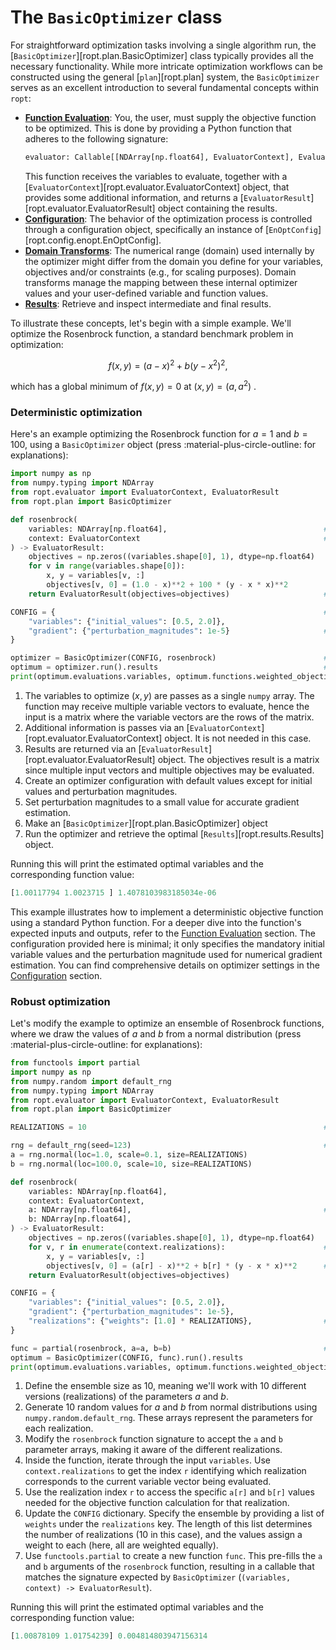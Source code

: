 # The `BasicOptimizer` class

For straightforward optimization tasks involving a single algorithm run, the
[`BasicOptimizer`][ropt.plan.BasicOptimizer] class typically provides all the
necessary functionality. While more intricate optimization workflows can be
constructed using the general [`plan`][ropt.plan] system, the `BasicOptimizer`
serves as an excellent introduction to several fundamental concepts within
`ropt`:

- [**Function Evaluation**](evaluation.md): You, the user, must supply the
  objective function to be optimized. This is done by providing a Python
  function that adheres to the following signature:
  ```python
  evaluator: Callable[[NDArray[np.float64], EvaluatorContext], EvaluatorResult]
  ```
  This function receives the variables to evaluate, together with a
  [`EvaluatorContext`][ropt.evaluator.EvaluatorContext] object, that provides
  some additional information, and returns a
  [`EvaluatorResult`][ropt.evaluator.EvaluatorResult] object containing the
  results.
- [**Configuration**](configuration.md): The behavior of the optimization
  process is controlled through a configuration object, specifically an instance
  of [`EnOptConfig`][ropt.config.enopt.EnOptConfig].
- [**Domain Transforms**](domain_transforms.md): The numerical range (domain)
  used internally by the optimizer might differ from the domain you define for
  your variables, objectives and/or constraints (e.g., for scaling purposes).
  Domain transforms manage the mapping between these internal optimizer values
  and your user-defined variable and function values.
- [**Results**](results.md): Retrieve and inspect intermediate and final results.

To illustrate these concepts, let's begin with a simple example. We'll optimize
the Rosenbrock function, a standard benchmark problem in optimization:

$$ f(x,y) = (a - x)^2 + b (y - x^2)^2, $$

which has a global minimum of $f(x, y) = 0$ at $(x, y) = (a, a^2)$ .


### Deterministic optimization

Here's an example optimizing the Rosenbrock function for $a = 1$ and $b = 100$,
using a `BasicOptimizer` object (press :material-plus-circle-outline: for
explanations):

```python
import numpy as np
from numpy.typing import NDArray
from ropt.evaluator import EvaluatorContext, EvaluatorResult
from ropt.plan import BasicOptimizer

def rosenbrock(
    variables: NDArray[np.float64],                                   # (1)!
    context: EvaluatorContext                                         # (2)!
) -> EvaluatorResult:
    objectives = np.zeros((variables.shape[0], 1), dtype=np.float64)
    for v in range(variables.shape[0]):
        x, y = variables[v, :]
        objectives[v, 0] = (1.0 - x)**2 + 100 * (y - x * x)**2
    return EvaluatorResult(objectives=objectives)                     # (3)!

CONFIG = {                                                            # (4)!
    "variables": {"initial_values": [0.5, 2.0]},
    "gradient": {"perturbation_magnitudes": 1e-5}                     # (5)!
}

optimizer = BasicOptimizer(CONFIG, rosenbrock)                        # (6)!
optimum = optimizer.run().results                                     # (7)!
print(optimum.evaluations.variables, optimum.functions.weighted_objective)
```

1. The variables to optimize ($x, y$) are passes as a single `numpy` array. The
   function may receive multiple variable vectors to evaluate, hence the input
   is a matrix where the variable vectors are the rows of the matrix.
2. Additional information is passes via an
   [`EvaluatorContext`][ropt.evaluator.EvaluatorContext] object. It is not
   needed in this case.
3. Results are returned via an
   [`EvaluatorResult`][ropt.evaluator.EvaluatorResult] object. The objectives
   result is a matrix since multiple input vectors and multiple objectives may
   be evaluated.
4. Create an optimizer configuration with default values except for initial
   values and perturbation magnitudes.
5. Set perturbation magnitudes to a small value for accurate gradient
   estimation.
6. Make an [`BasicOptimizer`][ropt.plan.BasicOptimizer] object
7. Run the optimizer and retrieve the optimal [`Results`][ropt.results.Results]
   object.

Running this will print the estimated optimal variables and the corresponding
function value:

```python
[1.00117794 1.0023715 ] 1.4078103983185034e-06
```

This example illustrates how to implement a deterministic objective function
using a standard Python function. For a deeper dive into the function's expected
inputs and outputs, refer to the [Function Evaluation](evaluation.md) section.
The configuration provided here is minimal; it only specifies the mandatory
initial variable values and the perturbation magnitude used for numerical
gradient estimation. You can find comprehensive details on optimizer settings in
the [Configuration](configuration.md) section.


### Robust optimization

Let's modify the example to optimize an ensemble of Rosenbrock functions, where
we draw the values of $a$ and $b$ from a normal distribution (press
:material-plus-circle-outline: for explanations):

```py
from functools import partial
import numpy as np
from numpy.random import default_rng
from numpy.typing import NDArray
from ropt.evaluator import EvaluatorContext, EvaluatorResult
from ropt.plan import BasicOptimizer

REALIZATIONS = 10                                                     # (1)!

rng = default_rng(seed=123)                                           # (2)!
a = rng.normal(loc=1.0, scale=0.1, size=REALIZATIONS)
b = rng.normal(loc=100.0, scale=10, size=REALIZATIONS)

def rosenbrock(
    variables: NDArray[np.float64],
    context: EvaluatorContext,
    a: NDArray[np.float64],                                           # (3)!
    b: NDArray[np.float64],
) -> EvaluatorResult:
    objectives = np.zeros((variables.shape[0], 1), dtype=np.float64)
    for v, r in enumerate(context.realizations):                      # (4)!
        x, y = variables[v, :]
        objectives[v, 0] = (a[r] - x)**2 + b[r] * (y - x * x)**2      # (5)!
    return EvaluatorResult(objectives=objectives)

CONFIG = {
    "variables": {"initial_values": [0.5, 2.0]},
    "gradient": {"perturbation_magnitudes": 1e-5},
    "realizations": {"weights": [1.0] * REALIZATIONS},                # (6)!
}

func = partial(rosenbrock, a=a, b=b)                                  # (7)!
optimum = BasicOptimizer(CONFIG, func).run().results
print(optimum.evaluations.variables, optimum.functions.weighted_objective)
```

1.  Define the ensemble size as 10, meaning we'll work with 10 different
    versions (realizations) of the parameters $a$ and $b$.
2.  Generate 10 random values for $a$ and $b$ from normal distributions using
    `numpy.random.default_rng`. These arrays represent the parameters for each
    realization.
3.  Modify the `rosenbrock` function signature to accept the `a` and `b`
    parameter arrays, making it aware of the different realizations.
4.  Inside the function, iterate through the input `variables`. Use
    `context.realizations` to get the index `r` identifying which realization
    corresponds to the current variable vector being evaluated.
5.  Use the realization index `r` to access the specific `a[r]` and `b[r]`
    values needed for the objective function calculation for that realization.
6.  Update the `CONFIG` dictionary. Specify the ensemble by providing a list of
    `weights` under the `realizations` key. The length of this list determines
    the number of realizations (10 in this case), and the values assign a weight
    to each (here, all are weighted equally).
7.  Use `functools.partial` to create a new function `func`. This pre-fills the
    `a` and `b` arguments of the `rosenbrock` function, resulting in a callable
    that matches the signature expected by `BasicOptimizer` (`(variables,
    context) -> EvaluatorResult`).

Running this will print the estimated optimal variables and the corresponding
function value:

```python
[1.00878109 1.01754239] 0.004814803947156314
```
